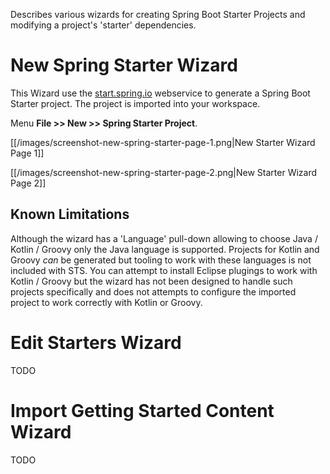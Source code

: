 Describes various wizards for creating Spring Boot Starter Projects and modifying a project's 'starter' dependencies.

# New Spring Starter Wizard

This Wizard use the [start.spring.io](https://start.spring.io) webservice to generate a Spring Boot Starter project. The project is imported into your workspace.

Menu **File >> New >> Spring Starter Project**.

[[/images/screenshot-new-spring-starter-page-1.png|New Starter Wizard Page 1]]

[[/images/screenshot-new-spring-starter-page-2.png|New Starter Wizard Page 2]]

## Known Limitations

Although the wizard has a 'Language' pull-down allowing to choose Java / Kotlin / Groovy only the Java language is supported. Projects for Kotlin and Groovy *can* be generated but tooling to work with these languages is not included with STS. You can attempt to install Eclipse plugings to work with Kotlin / Groovy but the wizard has not been designed to handle such projects specifically and does not attempts to configure the imported project to work correctly with Kotlin or Groovy.

# Edit Starters Wizard

TODO

# Import Getting Started Content Wizard

TODO